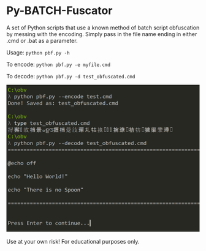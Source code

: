 # Py-BATCH-Fuscator
A set of Python scripts that use a known method of batch script obfuscation by messing with the encoding. Simply pass in the file name ending in either .cmd or .bat as a parameter. 

Usage: `python pbf.py -h`

To encode:
`python pbf.py -e myfile.cmd`

To decode:
`python pbf.py -d test_obfuscated.cmd`

![example image](https://raw.githubusercontent.com/bobby-tablez/Py-BATCH-Fuscator/main/py-BATCH-Fuscator.png?raw=true)


Use at your own risk! For educational purposes only.
